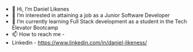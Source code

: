 - 👋 Hi, I’m Daniel Likenes
- 👀 I’m interested in attaining a job as a Junior Software Developer
- 🌱 I’m currently learning Full Stack development as a student in the Tech Elevator Bootcamp
- 📫 How to reach me -
-   Linkedin - https://www.linkedin.com/in/daniel-likeness/
